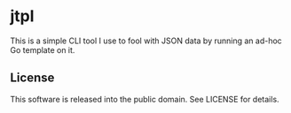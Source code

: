 # jtpl

This is a simple CLI tool I use to fool with JSON data by running an ad-hoc Go template on it.

## License

This software is released into the public domain. See LICENSE for details.
